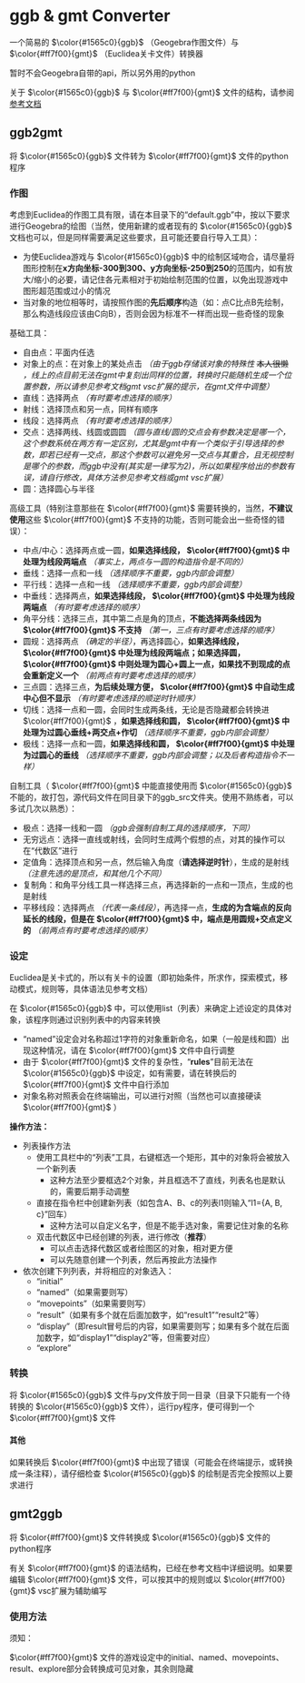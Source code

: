 # ggb & gmt  Converter

一个简易的 $\color{#1565c0}{ggb}$ （Geogebra作图文件）与 $\color{#ff7f00}{gmt}$ （Euclidea关卡文件）转换器

暂时不会Geogebra自带的api，所以另外用的python

关于 $\color{#1565c0}{ggb}$ 与 $\color{#ff7f00}{gmt}$ 文件的结构，请参阅 [参考文档](strucmmar.md "参考")

## ggb2gmt

将 $\color{#1565c0}{ggb}$ 文件转为 $\color{#ff7f00}{gmt}$ 文件的python程序

### 作图

考虑到Euclidea的作图工具有限，请在本目录下的“default.ggb”中，按以下要求进行Geogebra的绘图（当然，使用新建的或者现有的 $\color{#1565c0}{ggb}$ 文档也可以，但是同样需要满足这些要求，且可能还要自行导入工具）：

* 为使Euclidea游戏与 $\color{#1565c0}{ggb}$ 中的绘制区域吻合，请尽量将图形控制在**x方向坐标-300到300、y方向坐标-250到250**的范围内，如有放大/缩小的必要，请记住各元素相对于初始绘制范围的位置，以免出现游戏中图形超范围或过小的情况
* 当对象的地位相等时，请按照作图的**先后顺序**构造（如：点C比点B先绘制，那么构造线段应该由C向B），否则会因为标准不一样而出现一些奇怪的现象

基础工具：

* 自由点：平面内任选
* 对象上的点：在对象上的某处点击 *（由于ggb存储该对象的特殊性* ~~本人很懒~~ *，线上的点目前无法在gmt中复刻出同样的位置，转换时只能随机生成一个位置参数，所以请参见参考文档gmt vsc扩展的提示，在gmt文件中调整）*
* 直线：选择两点 *（有时要考虑选择的顺序）*
* 射线：选择顶点和另一点，同样有顺序
* 线段：选择两点 *（有时要考虑选择的顺序）*
* 交点：选择两线、线圆或圆圆 *（圆与直线/圆的交点会有参数决定是哪一个，这个参数系统在两方有一定区别，尤其是gmt中有一个类似于引导选择的参数，即若已经有一交点，那这个参数可以避免另一交点与其重合，且无视控制是哪个的参数，而ggb中没有(其实是一律写为2)，所以如果程序给出的参数有误，请自行修改，具体方法参见参考文档或gmt vsc扩展）*
* 圆：选择圆心与半径

高级工具（特别注意那些在 $\color{#ff7f00}{gmt}$ 需要转换的，当然，**不建议使用**这些 $\color{#ff7f00}{gmt}$ 不支持的功能，否则可能会出一些奇怪的错误）：

* 中点/中心：选择两点或一圆，**如果选择线段， $\color{#ff7f00}{gmt}$ 中处理为线段两端点** *（事实上，两点与一圆的构造指令是不同的）*
* 垂线：选择一点和一线 *（选择顺序不重要，ggb内部会调整）*
* 平行线：选择一点和一线 *（选择顺序不重要，ggb内部会调整）*
* 中垂线：选择两点，**如果选择线段， $\color{#ff7f00}{gmt}$ 中处理为线段两端点** *（有时要考虑选择的顺序）*
* 角平分线：选择三点，其中第二点是角的顶点，**不能选择两条线因为 $\color{#ff7f00}{gmt}$ 不支持** *（第一，三点有时要考虑选择的顺序）*
* 圆规：选择两点 *（确定的半径）*，再选择圆心，**如果选择线段， $\color{#ff7f00}{gmt}$ 中处理为线段两端点；如果选择圆， $\color{#ff7f00}{gmt}$ 中则处理为圆心+圆上一点，如果找不到现成的点会重新定义一个** *（前两点有时要考虑选择的顺序）*
* 三点圆：选择三点，**为后续处理方便， $\color{#ff7f00}{gmt}$ 中自动生成中心但不显示** *（有时要考虑选择的顺逆时针顺序）*
* 切线：选择一点和一圆，会同时生成两条线，无论是否隐藏都会转换进 $\color{#ff7f00}{gmt}$ ，**如果选择线和圆， $\color{#ff7f00}{gmt}$ 中处理为过圆心垂线+两交点+作切** *（选择顺序不重要，ggb内部会调整）*
* 极线：选择一点和一圆，**如果选择线和圆， $\color{#ff7f00}{gmt}$ 中处理为过圆心的垂线** *（选择顺序不重要，ggb内部会调整；以及后者构造指令不一样）*

自制工具（ $\color{#ff7f00}{gmt}$ 中能直接使用而 $\color{#1565c0}{ggb}$ 不能的，故打包，源代码文件在同目录下的ggb_src文件夹。使用不熟练者，可以多试几次以熟悉）：

* 极点：选择一线和一圆 *（ggb会强制自制工具的选择顺序，下同）*
* 无穷远点：选择一直线或射线，会同时生成两个假想的点，对其的操作可以在“代数区”进行
* 定值角：选择顶点和另一点，然后输入角度（**请选择逆时针**），生成的是射线 *（注意先选的是顶点，和其他几个不同）*
* 复制角：和角平分线工具一样选择三点，再选择新的一点和一顶点，生成的也是射线
* 平移线段：选择两点 *（代表一条线段）*，再选择一点，**生成的为含端点的反向延长的线段，但是在 $\color{#ff7f00}{gmt}$ 中，端点是用圆规+交点定义的** *（前两点有时要考虑选择的顺序）*

### 设定

Euclidea是关卡式的，所以有关卡的设置（即初始条件，所求作，探索模式，移动模式，规则等，具体语法见参考文档）

在 $\color{#1565c0}{ggb}$ 中，可以使用list（列表）来确定上述设定的具体对象，该程序则通过识别列表中的内容来转换

* “named”设定会对名称超过1字符的对象重新命名，如果（一般是线和圆）出现这种情况，请在 $\color{#ff7f00}{gmt}$ 文件中自行调整
* 由于 $\color{#ff7f00}{gmt}$ 文件的复杂性，“**rules**”目前无法在 $\color{#1565c0}{ggb}$ 中设定，如有需要，请在转换后的 $\color{#ff7f00}{gmt}$ 文件中自行添加
* 对象名称对照表会在终端输出，可以进行对照（当然也可以直接硬读 $\color{#ff7f00}{gmt}$ ）

**操作方法：**

* 列表操作方法
  * 使用工具栏中的“列表”工具，右键框选一个矩形，其中的对象将会被放入一个新列表
    * 这种方法至少要框选2个对象，并且框选不了直线，列表名也是默认的，需要后期手动调整
  * 直接在指令栏中创建新列表（如包含A、B、c的列表l1则输入“l1={A, B, c}”回车）
    * 这种方法可以自定义名字，但是不能手选对象，需要记住对象的名称
  * 双击代数区中已经创建的列表，进行修改（**推荐**）
    * 可以点击选择代数区或者绘图区的对象，相对更方便
    * 可以先随意创建一个列表，然后再按此方法操作
* 依次创建下列列表，并将相应的对象选入：
  * “initial”
  * “named”（如果需要则写）
  * “movepoints”（如果需要则写）
  * “result”（如果有多个就在后面加数字，如“result1”“result2”等）
  * “display”（即result冒号后的内容，如果需要则写；如果有多个就在后面加数字，如“display1”“display2”等，但需要对应）
  * “explore”

### 转换

将 $\color{#1565c0}{ggb}$ 文件与py文件放于同一目录（目录下只能有一个待转换的 $\color{#1565c0}{ggb}$ 文件），运行py程序，便可得到一个 $\color{#ff7f00}{gmt}$ 文件

#### 其他

如果转换后 $\color{#ff7f00}{gmt}$ 中出现了错误（可能会在终端提示，或转换成一条注释），请仔细检查 $\color{#1565c0}{ggb}$ 的绘制是否完全按照以上要求进行

## gmt2ggb

将 $\color{#ff7f00}{gmt}$ 文件转换成 $\color{#1565c0}{ggb}$ 文件的python程序

有关 $\color{#ff7f00}{gmt}$ 的语法结构，已经在参考文档中详细说明。如果要编辑 $\color{#ff7f00}{gmt}$ 文件，可以按其中的规则或以 $\color{#ff7f00}{gmt}$  vsc扩展为辅助编写

### 使用方法

须知：

 $\color{#ff7f00}{gmt}$ 文件的游戏设定中的initial、named、movepoints、result、explore部分会转换成可见对象，其余则隐藏
